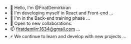 - 👋 Hello, I'm @FiratDemirkiran
- 👀 I'm developing myself in React and Front-end ...
- 🌱 I'm in the Back-end training phase ...
- 💞️ Open to new collaborations.
- 📫 firatdemiirr.1634@gmail.com ...
- ⚡ We continue to learn and develop with new projects ...

<!---
FiratDemirkiran/FiratDemirkiran ✨ is a private ✨ repository because `README.md` (this file) is visible in your GitHub profile.
You can click on the Preview link to take a look at your changes.
--->
